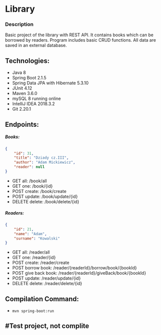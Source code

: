 # Library
### Description
Basic project of the library with REST API. It contains books which can be borrowed by readers. Program includes basic CRUD functions. All data are saved in an external database.

## Technologies:
* Java 8
* Spring Boot 2.1.5
* Spring Data JPA with Hibernate 5.3.10
* JUnit 4.12
* Maven 3.6.0
* mySQL 8 running online
* IntelliJ IDEA 2018.3.2
* Git 2.20.1

## Endpoints:
##### Books:
```json
{
    "id": 31,
    "title": "Dziady cz.III",
    "author": "Adam Mickiewicz",
    "reader": null
}
```
* GET all: /book/all
* GET one: /book/{id}
* POST create: /book/create
* POST update: /book/update/{id}
* DELETE delete: /book/delete/{id}
##### Readers:
```json
{
	"id": 21,
	"name": "Adam",
	"surname": "Kowalski"
}
```
* GET all: /reader/all
* GET one: /reader/{id}
* POST create: /reader/create
* POST borrow book: /reader/{readerId}/borrow/book/{bookId}
* POST give back book: /reader/{readerId}/giveBack/book/{bookId}
* POST update: /reader/update/{id}
* DELETE delete: /reader/delete/{id}

## Compilation Command:
* `mvn spring-boot:run`

## #Test project, not complite
